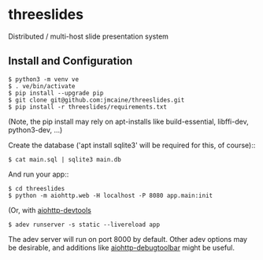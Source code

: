 # threeslides
Distributed / multi-host slide presentation system

## Install and Configuration

	$ python3 -m venv ve
	$ . ve/bin/activate
	$ pip install --upgrade pip
	$ git clone git@github.com:jmcaine/threeslides.git
	$ pip install -r threeslides/requirements.txt

(Note, the pip install may rely on apt-installs like build-essential, libffi-dev, python3-dev, ...)

Create the database ('apt install sqlite3' will be required for this, of course)::

	$ cat main.sql | sqlite3 main.db

And run your app::

	$ cd threeslides
	$ python -m aiohttp.web -H localhost -P 8080 app.main:init
	
(Or, with [aiohttp-devtools](https://github.com/aio-libs/aiohttp-devtools)

	$ adev runserver -s static --livereload app

The adev server will run on port 8000 by default.  Other adev options may be
desirable, and additions like [aiohttp-debugtoolbar](https://github.com/aio-libs/aiohttp-debugtoolbar)
might be useful.

